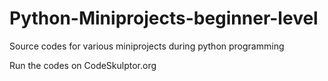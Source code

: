 # Python-Miniprojects-beginner-level
Source codes for various miniprojects during python programming

Run the codes on CodeSkulptor.org 
